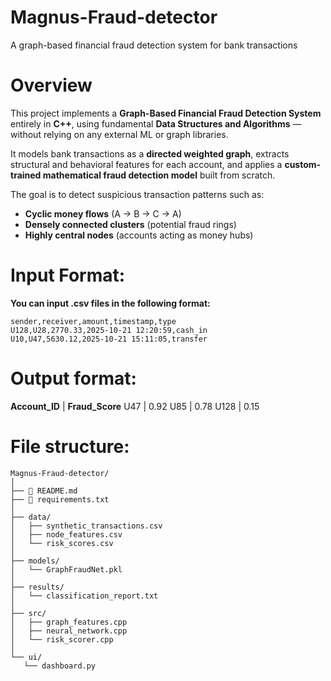 # Magnus-Fraud-detector
A graph-based financial fraud detection system for bank transactions

# Overview

This project implements a **Graph-Based Financial Fraud Detection System** entirely in **C++**, using fundamental **Data Structures and Algorithms** — without relying on any external ML or graph libraries.

It models bank transactions as a **directed weighted graph**, extracts structural and behavioral features for each account, and applies a **custom-trained mathematical fraud detection model** built from scratch.

The goal is to detect suspicious transaction patterns such as:
- **Cyclic money flows** (A → B → C → A)
- **Densely connected clusters** (potential fraud rings)
- **Highly central nodes** (accounts acting as money hubs)

# Input Format: 

**You can input .csv files in the following format:**
```
sender,receiver,amount,timestamp,type
U128,U28,2770.33,2025-10-21 12:20:59,cash_in
U10,U47,5630.12,2025-10-21 15:11:05,transfer
```

# Output format:

**Account_ID**  | **Fraud_Score**
U47         | 0.92
U85         | 0.78
U128        | 0.15


# File structure:

```
Magnus-Fraud-detector/
│
├── 📄 README.md
├── 📄 requirements.txt
│
├── data/
│   ├── synthetic_transactions.csv                  
│   ├── node_features.csv     
│   └── risk_scores.csv         
│
├── models/
│   └── GraphFraudNet.pkl           
│
├── results/
│   └── classification_report.txt   
│
├── src/         
│   ├── graph_features.cpp        
│   ├── neural_network.cpp           
│   └── risk_scorer.cpp              
│
└── ui/
   └── dashboard.py

```